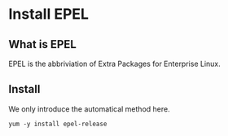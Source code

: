 # Install EPEL
## What is EPEL
EPEL is the abbriviation of Extra Packages for Enterprise Linux.
## Install
We only introduce the automatical method here.
````
yum -y install epel-release
````
